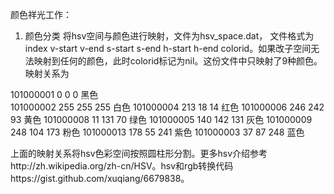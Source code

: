颜色祥光工作：

1. 颜色分类
将hsv空间与颜色进行映射，文件为hsv_space.dat， 文件格式为index v-start v-end s-start s-end h-start h-end colorid。如果改子空间无法映射到任何的颜色，此时colorid标记为nil。这份文件中只映射了9种颜色。映射关系为


101000001   0 0 0  黑色                                                                                                    
101000002   255 255 255 白色 
101000004   213 18 14 红色
101000006   246 242 93 黄色
101000008   11 131 70 绿色
101000005   140 142 131 灰色
101000009   248 104 173 粉色
101000013   178 55 241 紫色
101000003   37 87 248 蓝色


上面的映射关系将hsv色彩空间按照圆柱形分割。更多hsv介绍参考http://zh.wikipedia.org/zh-cn/HSV。hsv和rgb转换代码https://gist.github.com/xuqiang/6679838。

